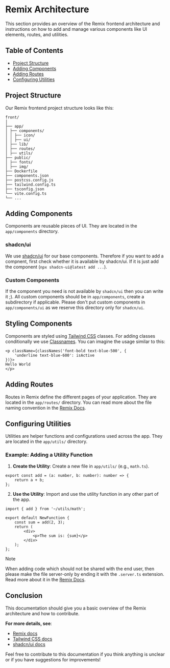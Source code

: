 # Remix Architecture
This section provides an overview of the Remix frontend architecture and instructions on how to add and manage various components like UI elements, routes, and utilities.

## Table of Contents
- [Project Structure](#project-structure)
- [Adding Components](#adding-components)
- [Adding Routes](#adding-routes)
- [Configuring Utilities](#configuring-utilities)

## Project Structure
Our Remix frontend project structure looks like this:
```
front/
│
├── app/
│ ├── components/
│ │ ├── icon/
│ │ ├── ui/
│ ├── lib/
│ ├── routes/
│ ├── utils/
├── public/
│ ├── fonts/
│ ├── img/
├── Dockerfile
├── components.json
├── postcss.config.js
├── tailwind.config.ts
├── tsconfig.json
└── vite.config.ts
└── ...
```

## Adding Components
Components are reusable pieces of UI. They are located in the `app/components` directory.

### shadcn/ui
We use [shadcn/ui](https://ui.shadcn.com/) for our base components. Therefore if
you want to add a compnent, first check whether it is available by shadcn/ui.
If it is just add the component (`npx shadcn-ui@latest add ...`).

### Custom Components
If the component you need is not available by `shadcn/ui` then you can write it
;). All custom components should be in `app/components`, create a subdirectory
if applicable. Please don't put custom components in `app/components/ui` as we
reserve this directory only for `shadcn/ui`.

## Styling Components
Components are styled using [Tailwind CSS](https://tailwindcss.com/docs)
classes.
For adding classes conditionally we use
[Classnames](https://www.npmjs.com/package/classnames). You can imagine the
usage similar to this:
```tsx
<p className={classNames('font-bold text-blue-500', {
    'underline text-blue-600': isActive
})}>
Hello World
</p>
```

## Adding Routes
Routes in Remix define the different pages of your application. They are located
in the `app/routes/` directory. You can read more about the file naming
convention in the
[Remix Docs](https://remix.run/docs/en/main/file-conventions/routes).

## Configuring Utilities
Utilities are helper functions and configurations used across the app. They are
located in the `app/utils/` directory.

### Example: Adding a Utility Function
1. **Create the Utility**: Create a new file in `app/utils/` (e.g., `math.ts`).
```tsx
export const add = (a: number, b: number): number => {
    return a + b;
};
```
2. **Use the Utility**: Import and use the utility function in any other part of the app.
```tsx
import { add } from '~/utils/math';

export default NewFunction {
    const sum = add(2, 3);
    return (
        <div>
            <p>The sum is: {sum}</p>
        </div>
    );
};
```

> [!NOTE]
> When adding code which should not be shared with the end user, then please
> make the file server-only by ending it with the `.server.ts` extension.
> Read more about it in the
> [Remix Docs](https://remix.run/docs/en/main/discussion/server-vs-client#splitting-up-client-and-server-code).

## Conclusion
This documentation should give you a basic overview of the Remix architecture and how to contribute.

**For more details, see**:
- [Remix docs](https://remix.run/docs)
- [Tailwind CSS docs](https://tailwindcss.com/docs)
- [shadcn/ui docs](https://ui.shadcn.com/docs)


Feel free to contribute to this documentation if you think anything is unclear or if you have suggestions for improvements!
